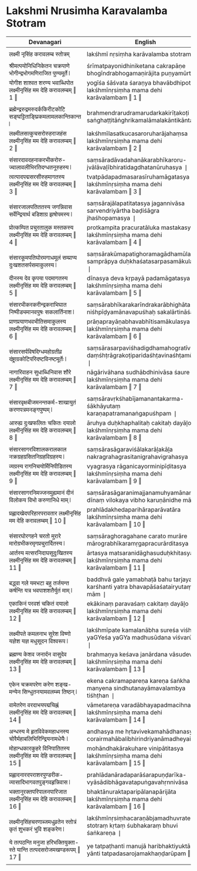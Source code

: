 # Lakshmi Nrusimha Karavalamba Stotram

| Devanagari | English |
| ------ | ------ |
|  |  |
| लक्ष्मी नृसिंह करावलम्ब स्तोत्रम्   | lakśhmī nṛsiṃha karāvalamba stotram   |
|  |  |
| श्रीमत्पयोनिधिनिकेतन चक्रपाणे भोगीन्द्रभोगमणिराजित पुण्यमूर्ते ❘   | śrīmatpayonidhiniketana cakrapāṇe bhogīndrabhogamaṇirājita puṇyamūrte ❘   |
| योगीश शाश्वत शरण्य भवाब्धिपोत लक्ष्मीनृसिंह मम देहि करावलम्बम् ‖ 1 ‖   | yogīśa śāśvata śaraṇya bhavābdhipota lakśhmīnṛsiṃha mama dehi karāvalambam ‖ 1 ‖   |
|  |  |
| ब्रह्मेन्द्ररुद्रमरुदर्ककिरीटकोटि सङ्घट्टिताङ्घ्रिकमलामलकान्तिकान्त ❘   | brahmendrarudramarudarkakirīṭakoṭi saṅghaṭṭitāṅghrikamalāmalakāntikānta ❘   |
| लक्ष्मीलसत्कुचसरोरुहराजहंस लक्ष्मीनृसिंह मम देहि करावलम्बम् ‖ 2 ‖   | lakśhmīlasatkucasaroruharājahaṃsa lakśhmīnṛsiṃha mama dehi karāvalambam ‖ 2 ‖   |
|  |  |
| संसारदावदहनाकरभीकरोरु-ज्वालावलीभिरतिदग्धतनूरुहस्य ❘   | saṃsāradāvadahanākarabhīkaroru-jvālāvaḻībhiratidagdhatanūruhasya ❘   |
| त्वत्पादपद्मसरसीरुहमागतस्य लक्ष्मीनृसिंह मम देहि करावलम्बम् ‖ 3 ‖   | tvatpādapadmasarasīruhamāgatasya lakśhmīnṛsiṃha mama dehi karāvalambam ‖ 3 ‖   |
|  |  |
| संसारजालपतिततस्य जगन्निवास सर्वेन्द्रियार्थ बडिशाग्र झषोपमस्य ❘   | saṃsārajālapatitatasya jagannivāsa sarvendriyārtha baḍiśāgra jhaśhopamasya ❘   |
| प्रोत्कम्पित प्रचुरतालुक मस्तकस्य लक्ष्मीनृसिंह मम देहि करावलम्बम् ‖ 4 ‖   | protkampita pracuratāluka mastakasya lakśhmīnṛsiṃha mama dehi karāvalambam ‖ 4 ‖   |
|  |  |
| संसारकूमपतिघोरमगाधमूलं सम्प्राप्य दुःखशतसर्पसमाकुलस्य ❘   | saṃsārakūmapatighoramagādhamūlaṃ samprāpya duḥkhaśatasarpasamākulasya ❘   |
| दीनस्य देव कृपया पदमागतस्य लक्ष्मीनृसिंह मम देहि करावलम्बम् ‖ 5 ‖   | dīnasya deva kṛpayā padamāgatasya lakśhmīnṛsiṃha mama dehi karāvalambam ‖ 5 ‖   |
|  |  |
| संसारभीकरकरीन्द्रकराभिघात निष्पीड्यमानवपुषः सकलार्तिनाश ❘   | saṃsārabhīkarakarīndrakarābhighāta niśhpīḍyamānavapuśhaḥ sakalārtināśa ❘   |
| प्राणप्रयाणभवभीतिसमाकुलस्य लक्ष्मीनृसिंह मम देहि करावलम्बम् ‖ 6 ‖   | prāṇaprayāṇabhavabhītisamākulasya lakśhmīnṛsiṃha mama dehi karāvalambam ‖ 6 ‖   |
|  |  |
| संसारसर्पविषदिग्धमहोग्रतीव्र दंष्ट्राग्रकोटिपरिदष्टविनष्टमूर्तेः ❘   | saṃsārasarpaviśhadigdhamahogratīvra daṃśhṭrāgrakoṭiparidaśhṭavinaśhṭamūrteḥ ❘   |
| नागारिवाहन सुधाब्धिनिवास शौरे लक्ष्मीनृसिंह मम देहि करावलम्बम् ‖ 7 ‖   | nāgārivāhana sudhābdhinivāsa śaure lakśhmīnṛsiṃha mama dehi karāvalambam ‖ 7 ‖   |
|  |  |
| संसारवृक्षबीजमनन्तकर्म-शाखायुतं करणपत्रमनङ्गपुष्पम् ❘   | saṃsāravṛkśhabījamanantakarma-śākhāyutaṃ karaṇapatramanaṅgapuśhpam ❘   |
| आरुह्य दुःखफलितः चकितः दयालो लक्ष्मीनृसिंह मम देहि करावलम्बम् ‖ 8 ‖   | āruhya duḥkhaphalitaḥ cakitaḥ dayāḻo lakśhmīnṛsiṃha mama dehi karāvalambam ‖ 8 ‖   |
|  |  |
| संसारसागरविशालकरालकाल नक्रग्रहग्रसितनिग्रहविग्रहस्य ❘   | saṃsārasāgaraviśālakarāḻakāḻa nakragrahagrasitanigrahavigrahasya ❘   |
| व्यग्रस्य रागनिचयोर्मिनिपीडितस्य लक्ष्मीनृसिंह मम देहि करावलम्बम् ‖ 9 ‖   | vyagrasya rāganicayorminipīḍitasya lakśhmīnṛsiṃha mama dehi karāvalambam ‖ 9 ‖   |
|  |  |
| संसारसागरनिमज्जनमुह्यमानं दीनं विलोकय विभो करुणानिधे माम् ❘   | saṃsārasāgaranimajjanamuhyamānaṃ dīnaṃ vilokaya vibho karuṇānidhe mām ❘   |
| प्रह्लादखेदपरिहारपरावतार लक्ष्मीनृसिंह मम देहि करावलम्बम् ‖ 10 ‖   | prahlādakhedaparihāraparāvatāra lakśhmīnṛsiṃha mama dehi karāvalambam ‖ 10 ‖   |
|  |  |
| संसारघोरगहने चरतो मुरारे मारोग्रभीकरमृगप्रचुरार्दितस्य ❘   | saṃsāraghoragahane carato murāre mārograbhīkaramṛgapracurārditasya ❘   |
| आर्तस्य मत्सरनिदाघसुदुःखितस्य लक्ष्मीनृसिंह मम देहि करावलम्बम् ‖ 11 ‖   | ārtasya matsaranidāghasuduḥkhitasya lakśhmīnṛsiṃha mama dehi karāvalambam ‖ 11 ‖   |
|  |  |
| बद्ध्वा गले यमभटा बहु तर्जयन्त कर्षन्ति यत्र भवपाशशतैर्युतं माम् ❘   | baddhvā gale yamabhaṭā bahu tarjayanta karśhanti yatra bhavapāśaśatairyutaṃ mām ❘   |
| एकाकिनं परवशं चकितं दयालो लक्ष्मीनृसिंह मम देहि करावलम्बम् ‖ 12 ‖   | ekākinaṃ paravaśaṃ cakitaṃ dayāḻo lakśhmīnṛsiṃha mama dehi karāvalambam ‖ 12 ‖   |
|  |  |
| लक्ष्मीपते कमलनाभ सुरेश विष्णो यज्ञेश यज्ञ मधुसूदन विश्वरूप ❘   | lakśhmīpate kamalanābha sureśa viśhṇo yaGYeśa yaGYa madhusūdana viśvarūpa ❘   |
| ब्रह्मण्य केशव जनार्दन वासुदेव लक्ष्मीनृसिंह मम देहि करावलम्बम् ‖ 13 ‖   | brahmaṇya keśava janārdana vāsudeva lakśhmīnṛsiṃha mama dehi karāvalambam ‖ 13 ‖   |
|  |  |
| एकेन चक्रमपरेण करेण शङ्ख-मन्येन सिन्धुतनयामवलम्ब्य तिष्ठन् ❘   | ekena cakramapareṇa kareṇa śaṅkha-manyena sindhutanayāmavalambya tiśhṭhan ❘   |
| वामेतरेण वरदाभयपद्मचिह्नं लक्ष्मीनृसिंह मम देहि करावलम्बम् ‖ 14 ‖   | vāmetareṇa varadābhayapadmacihnaṃ lakśhmīnṛsiṃha mama dehi karāvalambam ‖ 14 ‖   |
|  |  |
| अन्धस्य मे हृतविवेकमहाधनस्य चोरैर्महाबलिभिरिन्द्रियनामधेयैः ❘   | andhasya me hṛtavivekamahādhanasya corairmahābalibhirindriyanāmadheyaiḥ ❘   |
| मोहान्धकारकुहरे विनिपातितस्य लक्ष्मीनृसिंह मम देहि करावलम्बम् ‖ 15 ‖   | mohāndhakārakuhare vinipātitasya lakśhmīnṛsiṃha mama dehi karāvalambam ‖ 15 ‖   |
|  |  |
| प्रह्लादनारदपराशरपुण्डरीक-व्यासादिभागवतपुङ्गवहृन्निवास ❘   | prahlādanāradaparāśarapuṇḍarīka-vyāsādibhāgavatapuṅgavahṛnnivāsa ❘   |
| भक्तानुरक्तपरिपालनपारिजात लक्ष्मीनृसिंह मम देहि करावलम्बम् ‖ 16 ‖   | bhaktānuraktaparipālanapārijāta lakśhmīnṛsiṃha mama dehi karāvalambam ‖ 16 ‖   |
|  |  |
| लक्ष्मीनृसिंहचरणाब्जमधुव्रतेन स्तोत्रं कृतं शुभकरं भुवि शङ्करेण ❘   | lakśhmīnṛsiṃhacaraṇābjamadhuvratena stotraṃ kṛtaṃ śubhakaraṃ bhuvi śaṅkareṇa ❘   |
| ये तत्पठन्ति मनुजा हरिभक्तियुक्ता-स्ते यान्ति तत्पदसरोजमखण्डरूपम् ‖ 17 ‖   | ye tatpaṭhanti manujā haribhaktiyuktā-ste yānti tatpadasarojamakhaṇḍarūpam ‖ 17 ‖   |
|  |  |
